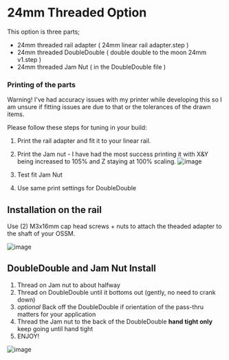 # 24mm Threaded Option

This option is three parts;

- 24mm threaded rail adapter ( 24mm linear rail adapter.step )
- 24mm threaded DoubleDouble ( double double to the moon 24mm v1.step )
- 24mm threaded Jam Nut ( in the DoubleDouble file )


### Printing of the parts

Warning! I've had accuracy issues with my printer while developing this so I am unsure if fitting issues are due to that or the tolerances of the drawn items. 

Please follow these steps for tuning in your build:

1) Print the rail adapter and fit it to your linear rail. 
2) Print the Jam nut - I have had the most success printing it with X&Y being increased to 105% and Z staying at 100% scaling. 
    ![image](https://user-images.githubusercontent.com/43324815/128350838-f89069c3-294f-4b11-913e-00ffbc3b9e61.png)

3) Test fit Jam Nut
4) Use same print settings for DoubleDouble 


## Installation on the rail

Use (2) M3x16mm cap head screws + nuts to attach the theaded adapter to the shaft of your OSSM.

![image](https://user-images.githubusercontent.com/43324815/128350436-3bd12a64-7d51-4fc2-b8fc-75cc3b6ad65a.png)


## DoubleDouble and Jam Nut Install

1) Thread on Jam nut to about halfway
2) Thread on DoubleDouble until it bottoms out (gently, no need to crank down)
3) *optional* Back off the DoubleDouble if orientation of the pass-thru matters for your application
4) Thread the Jam nut to the back of the DoubleDouble **hand tight only** keep going until hand tight
5) ENJOY!

![image](https://user-images.githubusercontent.com/43324815/128351379-b07a1bdc-8fa3-4c63-9ae6-2bdedfd7a6a4.png)


